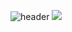 ![header](https://capsule-render.vercel.app/api?type=waving!&color=gradient&height=300&section=header&text=SangWon%20Seo&fontAlign=70&fontSize=70&fontAlignY=30&fontColor=ffbf00)
<img src="https://img.shields.io/badge/flutter- ffff?style=plastic&logo=flutter&logoColor=b8dff8"/>
